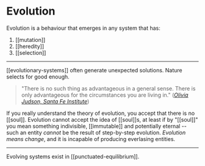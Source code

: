 # Evolution

Evolution is a behaviour that emerges in any system that has:
1. [[mutation]]
2. [[heredity]]
3. [[selection]]

---

[[evolutionary-systems]] often generate unexpected solutions. Nature selects for good enough.

> "There is no such thing as advantageous in a general sense. There is only advantageous for the circumstances you are living in."
> ([*Olivia Judson, Santa Fe Institute*](https://overcast.fm/+UtNTAcN2Y/13:36))

If you really understand the theory of evolution, you accept that there is no [[soul]]. Evolution cannot accept the idea of [[soul]]s, at least if by "[[soul]]" you mean something indivisible, [[immutable]] and potentially eternal -- such an entity *cannot* be the result of step-by-step evolution. *Evolution means change*, and it is incapable of producing everlasing entities.

---

Evolving systems exist in [[punctuated-equilibrium]].